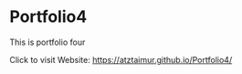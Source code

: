 # Portfolio4
 This is portfolio four


Click to visit Website: https://atztaimur.github.io/Portfolio4/
